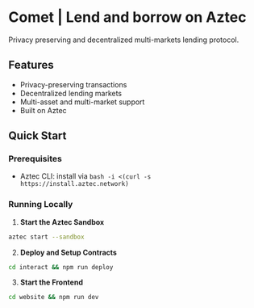 # Comet | Lend and borrow on Aztec
Privacy preserving and decentralized multi-markets lending protocol.

## Features
- Privacy-preserving transactions
- Decentralized lending markets
- Multi-asset and multi-market support
- Built on Aztec

## Quick Start

### Prerequisites
- Aztec CLI: install via `bash -i <(curl -s https://install.aztec.network)`

### Running Locally

1. **Start the Aztec Sandbox**
```bash
aztec start --sandbox
```
2. **Deploy and Setup Contracts**
```bash
cd interact && npm run deploy
```
3. **Start the Frontend**
```bash
cd website && npm run dev
```
